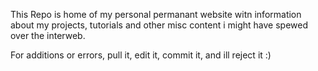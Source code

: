 This Repo is home of my personal permanant website witn information about my projects, tutorials and other misc content i might have spewed over the interweb.

For additions or errors, pull it, edit it, commit it, and ill reject it :) 
